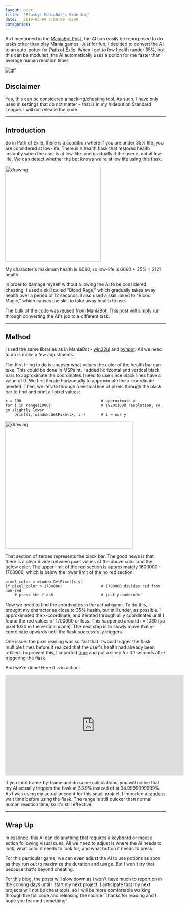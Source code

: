 ```yaml
---
layout: post
title:  "Flasky: ManiaBot's Side Gig"
date:   2019-03-04 4:09:00 -0500
categories:
---
```


As I mentioned in the [ManiaBot Post](https://nguyenjus.github.io/blog/ManiaBot/), the AI can easily be repurposed to do tasks other than play Mania games. Just for fun, I decided to convert the AI to an auto-potter for [Path of Exile](https://www.pathofexile.com/news). When I get to low health (under 35%, but this can be modular), the AI automatically uses a potion for me faster than average human reaction time!

![gif](https://media.giphy.com/media/8Fi8e9rlBraURnF50E/giphy.gif)







## **Disclaimer**
Yes, this can be considered a hacking/cheating tool. As such, I have only used in settings that do not matter - that is in my hideout on Standard League. I will not release the code.

***
## **Introduction**
So in Path of Exile, there is a condition where if you are under 35% life, you are considered at low-life. There is a health flask that restores health instantly when the user is at low-life, and gradually if the user is not at low-life. We can detect whether the bot knows we're at low life using this flask.

<img src="https://i.imgur.com/IstzKuk.png" alt="drawing" width="300"/>

My character's maximum health is 6060, so low-life is 6060 * 35% = 2121 health.

In order to damage myself without allowing the AI to be considered cheating, I used a skill called "Blood Rage," which gradually takes away health over a period of 12 seconds. I also used a skill linked to "Blood Magic," which causes the skill to take away health to use.

The bulk of the code was reused from [ManiaBot](https://nguyenjus.github.io/blog/ManiaBot/). This post will simply run through converting the AI's job to a different task.

***
## **Method**
I used the same libraries as in ManiaBot - [win32ui](http://timgolden.me.uk/pywin32-docs/win32ui.html) and [pynput](https://github.com/moses-palmer/pynput). All we need to do is make a few adjustments.

The first thing to do is uncover what values the color of the health bar can take. This could be done in MSPaint. I added horizontal and vertical black bars to approximate the coordinates I need to use since black lines have a value of 0. We first iterate horizontally to approximate the x-coordinate needed. Then, we iterate through a vertical line of pixels through the black bar to find and print all pixel values:

```
x = 100                                   # approximate x
for i in range(1000):                     # 1920x1080 resolution, so go slightly lower
    print(i, window.GetPixel(x, i))       # i = our y
```

<img src="https://i.imgur.com/AGs1TeK.png " alt="drawing" width="400"/>

That section of zeroes represents the black bar. The good news is that there is a clear divide between pixel values of the above color and the below color. The upper limit of the red section is approximately 1600000 - 1700000, which is below the lower limit of the no red section.

```
pixel_color = window.GetPixel(x,y)
if pixel_color > 1700000:                 # 1700000 divides red from non-red
    # press the flask                     # just pseudocode!
```

Now we need to find the coordinates in the actual game. To do this, I brought my character as close to 35% health, but still under, as possible. I approximated the x-coordinate, and iterated through all y coordinates until I found the red values of 1700000 or less. This happened around i = 1030 (so pixel 1030 in the vertical plane). The next step is to slowly move that y-coordinate upwards until the flask successfully triggers.

One issue: the pixel reading was so fast that it would trigger the flask multiple times before it realized that the user's health had already been refilled. To prevent this, I imported [time](https://docs.python.org/3/library/time.html) and put a sleep for 0.1 seconds after triggering the flask.

And we're done! Here it is in action:

<iframe width="560" height="315" src="https://www.youtube.com/embed/V4WIY-_6pkE" frameborder="0" allow="accelerometer; autoplay; encrypted-media; gyroscope; picture-in-picture" allowfullscreen></iframe>

If you look frame-by-frame and do some calculations, you will notice that my AI actually triggers the flask at 33.9% instead of at 34.9999999999%. As I was using my actual account for this small project, I imported a [random](https://docs.python.org/2/library/random.html) wait time before using the flask. The range is still quicker than normal human reaction time, so it's still effective.

***
## **Wrap Up**
In essence, this AI can do anything that requires a keyboard or mouse action following visual cues. All we need to adjust is where the AI needs to look, what color it needs to look for, and what button it needs to press.

For this particular game, we can even adjust the AI to use potions as soon as they run out to maximize the duration and usage. But I won't try that because that's beyond cheating.

For this blog, the posts will slow down as I won't have much to report on in the coming days until I start my next project. I anticipate that my next projects will not be cheat tools, so I will be more comfortable walking through the full code and releasing the source. Thanks for reading and I hope you learned something!
